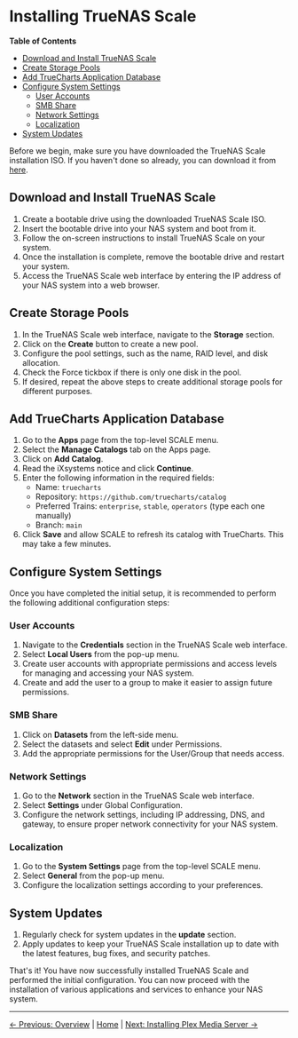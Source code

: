 # Installing TrueNAS Scale

**Table of Contents**
- [Download and Install TrueNAS Scale](#download-and-install-truenas-scale)
- [Create Storage Pools](#create-storage-pools)
- [Add TrueCharts Application Database](#add-truecharts-application-database)
- [Configure System Settings](#configure-system-settings)
  - [User Accounts](#user-accounts)
  - [SMB Share](#smb-share)
  - [Network Settings](#network-settings)
  - [Localization](#localization)
- [System Updates](#system-updates)

Before we begin, make sure you have downloaded the TrueNAS Scale installation ISO. If you haven't done so already, you can download it from [here](https://www.truenas.com/download-truenas-scale/).

## Download and Install TrueNAS Scale

1. Create a bootable drive using the downloaded TrueNAS Scale ISO.
2. Insert the bootable drive into your NAS system and boot from it.
3. Follow the on-screen instructions to install TrueNAS Scale on your system.
4. Once the installation is complete, remove the bootable drive and restart your system.
5. Access the TrueNAS Scale web interface by entering the IP address of your NAS system into a web browser.

## Create Storage Pools

1. In the TrueNAS Scale web interface, navigate to the **Storage** section.
2. Click on the **Create** button to create a new pool.
3. Configure the pool settings, such as the name, RAID level, and disk allocation.
4. Check the Force tickbox if there is only one disk in the pool.
5. If desired, repeat the above steps to create additional storage pools for different purposes.

## Add TrueCharts Application Database

1. Go to the **Apps** page from the top-level SCALE menu.
2. Select the **Manage Catalogs** tab on the Apps page.
3. Click on **Add Catalog**.
4. Read the iXsystems notice and click **Continue**.
5. Enter the following information in the required fields:
   - Name: `truecharts`
   - Repository: `https://github.com/truecharts/catalog`
   - Preferred Trains: `enterprise`, `stable`, `operators` (type each one manually)
   - Branch: `main`
6. Click **Save** and allow SCALE to refresh its catalog with TrueCharts. This may take a few minutes.

## Configure System Settings

Once you have completed the initial setup, it is recommended to perform the following additional configuration steps:

### User Accounts

1. Navigate to the **Credentials** section in the TrueNAS Scale web interface.
2. Select **Local Users** from the pop-up menu.
3. Create user accounts with appropriate permissions and access levels for managing and accessing your NAS system.
4. Create and add the user to a group to make it easier to assign future permissions.

### SMB Share
1. Click on **Datasets** from the left-side menu.
2. Select the datasets and select **Edit** under Permissions.
3. Add the appropriate permissions for the User/Group that needs access.

### Network Settings

1. Go to the **Network** section in the TrueNAS Scale web interface.
2. Select **Settings** under Global Configuration.
3. Configure the network settings, including IP addressing, DNS, and gateway, to ensure proper network connectivity for your NAS system.

### Localization

1. Go to the **System Settings** page from the top-level SCALE menu.
2. Select **General** from the pop-up menu.
3. Configure the localization settings according to your preferences.

## System Updates

1. Regularly check for system updates in the **update** section.
2. Apply updates to keep your TrueNAS Scale installation up to date with the latest features, bug fixes, and security patches.

That's it! You have now successfully installed TrueNAS Scale and performed the initial configuration. You can now proceed with the installation of various applications and services to enhance your NAS system.

---

[&larr; Previous: Overview](README.md) | [Home](README.md) | [Next: Installing Plex Media Server &rarr;](2.%20Installing%20Plex%20Media%20Server.md)
